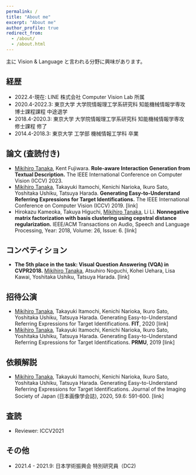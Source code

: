 ```yaml
---
permalink: /
title: "About me"
excerpt: "About me"
author_profile: true
redirect_from:
  - /about/
  - /about.html
---
```


主に Vision & Language と言われる分野に興味があります。

## 経歴

- 2022.4-現在: LINE 株式会社 Computer Vision Lab 所属
- 2020.4-2022.3: 東京大学 大学院情報理工学系研究科 知能機械情報学専攻 博士課程課程 中途退学
- 2018.4-2020.3: 東京大学 大学院情報理工学系研究科 知能機械情報学専攻 修士課程 修了
- 2014.4-2018.3: 東京大学 工学部 機械情報工学科 卒業

## 論文 (査読付き)

- <u>Mikihiro Tanaka</u>, Kent Fujiwara. <b>Role-aware Interaction Generation from Textual Description.</b> The IEEE International Conference on Computer Vision (ICCV) 2023.
- <u>Mikihiro Tanaka</u>, Takayuki Itamochi, Kenichi Narioka, Ikuro Sato, Yoshitaka Ushiku, Tatsuya Harada. <b>Generating Easy-to-Understand Referring Expressions for Target Identifications.</b> The IEEE International Conference on Computer Vision (ICCV) 2019. <a href="https://arxiv.org/abs/1811.12104" style="text-decoration:none">[link]</a>
- Hirokazu Kameoka, Takuya Higuchi, <u>Mikihiro Tanaka</u>, Li Li. <b>Nonnegative matrix factorization with basis clustering using cepstral distance regularization.</b> IEEE/ACM Transactions on Audio, Speech and Language Processing, Year: 2018, Volume: 26, Issue: 6. <a href="https://ieeexplore.ieee.org/abstract/document/8264769" style="text-decoration:none">[link]</a>

## コンペティション

- <b>The 5th place in the task: Visual Question Answering (VQA) in CVPR2018.</b> <u>Mikihiro Tanaka</u>, Atsuhiro Noguchi, Kohei Uehara, Lisa Kawai, Yoshitaka Ushiku, Tatsuya Harada. <a href="https://visualqa.org/challenge_2018.html" style="text-decoration:none">[link]</a>

## 招待公演

- <u>Mikihiro Tanaka</u>, Takayuki Itamochi, Kenichi Narioka, Ikuro Sato, Yoshitaka Ushiku, Tatsuya Harada. Generating Easy-to-Understand Referring Expressions for Target Identifications. <b>FIT</b>, 2020 <a href="https://www.ipsj.or.jp/event/fit/fit2020/" style="text-decoration:none">[link]</a>
- <u>Mikihiro Tanaka</u>, Takayuki Itamochi, Kenichi Narioka, Ikuro Sato, Yoshitaka Ushiku, Tatsuya Harada. Generating Easy-to-Understand Referring Expressions for Target Identifications. <b>PRMU</b>, 2019 <a href="https://www.ieice.org/ken/program/index.php?tgs_regid=9c4b1e7a01870119429e03e5996c8b7205108719ec69e7e644185c0e8fe30ac7&tgid=IEICE-PRMU" style="text-decoration:none">[link]</a>

## 依頼解説

- <u>Mikihiro Tanaka</u>, Takayuki Itamochi, Kenichi Narioka, Ikuro Sato, Yoshitaka Ushiku, Tatsuya Harada. Generating Easy-to-Understand Referring Expressions for Target Identifications. Journal of the Imaging Society of Japan (日本画像学会誌), 2020, 59.6: 591-600. <a href="https://www.jstage.jst.go.jp/article/isj/59/6/59_591/_article/-char/ja" style="text-decoration:none">[link]</a>

## 査読

- Reviewer: ICCV2021

## その他

- 2021.4 - 2021.9: 日本学術振興会 特別研究員（DC2)

